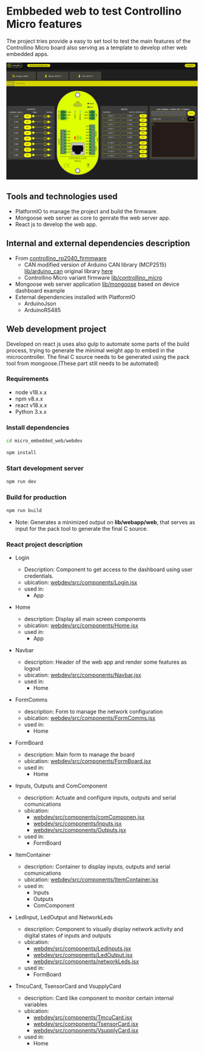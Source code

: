 # Embbeded web to test Controllino Micro features

The project tries provide a easy to set tool to test the main features of the Controllino Micro board also serving as a template to develop other web embedded apps.

![dashboard](images/dashboard.png)

## Tools and technologies used

- PlatformIO to manage the project and build the firmware.
- Mongoose web server as core to genrate the web server app.
- React js to develop the web app.

## Internal and external dependencies description

- From [controllino_rp2040_firmmware](https://github.com/CONTROLLINO-PLC/controllino_rp2040_firmware)
  - CAN modified version of Arduino CAN library (MCP2515) [lib/arduino_can](lib/arduino_can) original library [here](https://github.com/sandeepmistry/arduino-CAN)
  - Controllino Micro variant firmware [lib/controllino_micro](lib/controllino_micro)
- Mongoose web server application [lib/mongoose](lib/mongoose) based on device dashboard example
- External dependencies installed with PlatformIO
  - ArduinoJson
  - ArduinoRS485

## Web development project

Developed on react js uses also gulp to automate some parts of the build process, trying to generate the minimal weight app to embed in the microcontroller.
The final C source needs to be generated using the pack tool from mongoose.(These part still needs to be automated)

### Requirements

- node v18.x.x
- npm v8.x.x
- react v18.x.x
- Python 3.x.x

### Install dependencies

``` bash
cd micro_embedded_web/webdev
```

``` bash
npm install
```

### Start development server

``` bash
npm run dev
```

### Build for production

``` bash
npm run build
```

- Note: Generates a minimized output on **lib/webapp/web**, that serves as input for the pack tool to generate the final C source.

### React project description

- Login
  - Description: Component to get access to the dashboard using user credentials.
  - ubication: [webdev/src/components/Login.jsx](webdev/src/components/Login.jsx)
  - used in:
    - App

- Home
  - description: Display all main screen components
  - ubication: [webdev/src/components/Home.jsx](webdev/src/components/Home.jsx)
  - used in:
    - App

- Navbar
  - description: Header of the web app and render some features as logout
  - ubication: [webdev/src/components/Navbar.jsx](webdev/src/components/Navbar.jsx)
  - used in:
    - Home

- FormComms
  - description: Form to manage the network configuration
  - ubication: [webdev/src/components/FormComms.jsx](webdev/src/components/FormComms.jsx)
  - used in:
    - Home

- FormBoard
  - description: Main form to manage the board
  - ubication: [webdev/src/components/FormBoard.jsx](webdev/src/components/FormBoard.jsx)
  - used in:
    - Home

- Inputs, Outputs and ComComponent
  - description: Actuate and configure inputs, outputs and serial comunications
  - ubication:
    - [webdev/src/components/comComponen.jsx](webdev/src/components/comComponen.jsx)
    - [webdev/src/components/Inputs.jsx](webdev/src/components/Inputs.jsx)
    - [webdev/src/components/Outputs.jsx](webdev/src/components/Outputs.jsx)
  - used in:
    - FormBoard

- ItemContainer
  - description: Container to display inputs, outputs and serial comunications
  - ubication: [webdev/src/components/ItemContainer.jsx](webdev/src/components/ItemContainer.jsx)
  - used in:
    - Inputs
    - Outputs
    - ComComponent

- LedInput, LedOutput and NetworkLeds
  - description: Component to visually display network activity and digital states of inputs and outputs
  - ubication:
    - [webdev/src/components/LedInputs.jsx](webdev/src/components/LedInputs.jsx)
    - [webdev/src/components/LedOutput.jsx](webdev/src/components/LedOutput.jsx)
    - [webdev/src/components/networkLeds.jsx](webdev/src/components/networkLeds.jsx)
  - used in:
    - FormBoard

- TmcuCard, TsensorCard and VsupplyCard
  - description: Card like component to monitor certain internal variables
  - ubication:
    - [webdev/src/components/TmcuCard.jsx](webdev/src/components/TmcuCard.jsx)
    - [webdev/src/components/TsensorCard.jsx](webdev/src/components/TsensorCard.jsx)
    - [webdev/src/components/VsupplyCard.jsx](webdev/src/components/VsuplyCard.jsx)
  - used in:
    - Home
